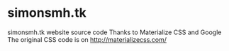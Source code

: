 # simonsmh.tk
simonsmh.tk website source code
Thanks to Materialize CSS and Google
The original CSS code is on http://materializecss.com/
